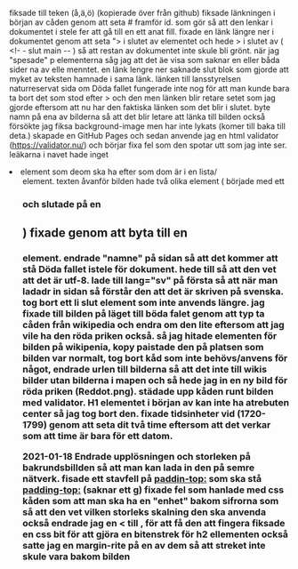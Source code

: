 <!--alla ändringar i deta dokument är tids årnad och för att veta vart det är gå till komiten som texten blev tilagd.-->
fiksade till teken (å,ä,ö) (kopierade över från github)
fiksade länkningen i början av cåden genom att seta # framför id. som gör så att den lenkar i dokumentet i stele fer att gå till en ett anat fill. 
fixade en länk längre ner i dokumentet genom att seta "> i slutet av <a> elementet och hede > i slutet av ( <!- - slut main -- ) så att restan av dokumentet inte skule bli grönt.
när jag "spesade" p elementerna såg jag att det äe visa som saknar en eller båda sider na av elle menntet.
en länk lengre ner saknade slut blok som gjorde att myket av teksten hamnade i sama länk.
länken till lansstyrelsen naturreservat sida om Döda fallet fungerade inte nog för att man kunde bara ta bort det som stod efter > och den men länken blir retare setet som jag gjorde eftersom att nu har den faktiska länken som det blir i slutet. 
byte namn på ena av bilderna så att det blir letare att länka till bilden också försökte jag fiksa background-image men har inte lykats (komer till baka till deta.)
skapade en GitHub Pages och sedan anvende jag en html validator (https://validator.nu/) och börjar fixa fel som den spotar utt som jag inte ser.
leäkarna i navet hade inget <li> element som deom ska ha efter som dom är i en lista/<ul> element.
texten åvanför bilden hade två olika element ( började med ett <h3> och slutade på en <h2>) fixade genom att byta till en <h3> element.
endrade "namne" på sidan så att det kommer att stå Döda fallet istele för dokument.
hede till <meta charset="UTF-8"> så att den vet att det är utf-8.
lade till lang="sv" på första <html> så att när man ladadr in sidan så förstår den att det är skriven på svenska.
tog bort ett li slut element som inte anvends längre.
jag fixade till bilden på läget till böda falet genom att typ ta cåden från wikipedia och endra om den lite eftersom att jag vile ha den röda priken också. 
så jag hitade elementen för bilden på wikipenia, kopy paistade den på platsen som bilden var normalt, tog bort kåd som inte behövs/anvens för något, endrade urlen till bilderna så att det inte till wikis bilder utan bilderna i mapen och så hede jag in en ny bild för röda priken (Reddot.png). 
städade upp kåden runt bilden med validator.
H1 elementet i början av kan inte ha atrebuten center så jag tog bort den.
fixade tidsinheter vid (1720-1799) genom att seta dit två time eftersom att det verkar som att time är bara för ett datom.

2021-01-18
Endrade upplösningen och storleken på bakrundsbillden så att man kan lada in den på semre nätverk.
fisade ett stavfell på <paddin-top:> som ska stå <padding-top:> (saknar ett g)
fixade fel som hanlade med css kåden som att man ska ha en "enhet" bakom sifrorna som <rem> så att den vet vilken storleks skalning den ska anvenda också endrade jag en < till , för att få den att fingera
fiksade en css bit för att gjöra en bitenstrek för h2 ellementen också satte jag en margin-rite på en av dem så att streket inte skule vara bakom bilden
